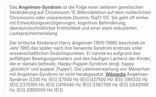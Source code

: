 > Das **Angelman-Syndrom** ist die Folge einer seltenen genetischen Veränderung auf Chromosom 15 (Mikrodeletion auf dem mütterlichen Chromosom oder uniparentale Disomie 15q11-13). Sie geht oft einher mit Entwicklungsverzögerungen, kognitiver Behinderung, überdurchschnittlicher Fröhlichkeit und einer stark reduzierten Lautsprachentwicklung.
>
> Der britische Kinderarzt Harry Angelman (1915–1996) beschrieb im Jahr 1965 das später nach ihm benannte Syndrom erstmals unter wissenschaftlichen Gesichtspunkten. Er nannte es aufgrund des auffälligen Bewegungsmusters und des häufigen Lachens der Kinder, die er damals betreute, Happy-Puppet-Syndrom (engl. happy ‚glücklich‘ und puppet ‚Puppe‘).
> Die Lebenserwartung von Menschen mit Angelman-Syndrom ist nicht herabgesetzt.
> [Wikipedia](https://de.wikipedia.org/wiki/Angelman-Syndrom)
Angelman-Syndrom
[[200 Hz (E)]]
[[7500 Hz (E)]]
[[27500 Hz (E)]]
[[95330 Hz (E)]]
[[375160 Hz (E)]]
[[419340 Hz (E)]]
[[567700 Hz (E)]]
[[642060 Hz (E)]]
[[980000 Hz (E)]]